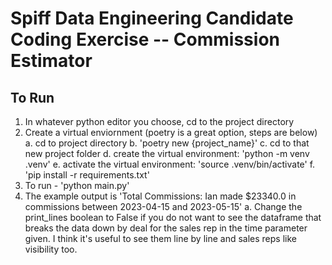 # Spiff Data Engineering Candidate Coding Exercise -- Commission Estimator

## To Run 
1. In whatever python editor you choose, cd to the project directory
2. Create a virtual enviornment (poetry is a great option, steps are below)
    a. cd to project directory
    b. 'poetry new {project_name}'
    c. cd to that new project folder 
    d. create the virtual environment: 'python -m venv .venv'
    e. activate the virtual environment: 'source .venv/bin/activate' 
    f. 'pip install -r requirements.txt'
3. To run - 'python main.py' 
4. The example output is 'Total Commissions: Ian made $23340.0 in commissions between 2023-04-15 and 2023-05-15' 
    a. Change the print_lines boolean to False if you do not want to see the dataframe that breaks the data down by deal for the sales rep in the time parameter given.  I think it's useful to see them line by line and sales reps like visibility too.  
